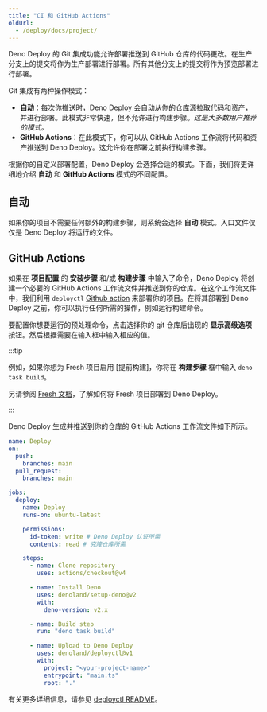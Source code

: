 ```yaml
---
title: "CI 和 GitHub Actions"
oldUrl:
  - /deploy/docs/project/
---
```


Deno Deploy 的 Git 集成功能允许部署推送到 GitHub 仓库的代码更改。在生产分支上的提交将作为生产部署进行部署。所有其他分支上的提交将作为预览部署进行部署。

Git 集成有两种操作模式：

- **自动**：每次你推送时，Deno Deploy 会自动从你的仓库源拉取代码和资产，并进行部署。此模式非常快速，但不允许进行构建步骤。_这是大多数用户推荐的模式。_
- **GitHub Actions**：在此模式下，你可以从 GitHub Actions 工作流将代码和资产推送到 Deno Deploy。这允许你在部署之前执行构建步骤。

根据你的自定义部署配置，Deno Deploy 会选择合适的模式。下面，我们将更详细地介绍 **自动** 和 **GitHub Actions** 模式的不同配置。

## 自动

如果你的项目不需要任何额外的构建步骤，则系统会选择 **自动** 模式。入口文件仅仅是 Deno Deploy 将运行的文件。

## GitHub Actions

如果在 **项目配置** 的 **安装步骤** 和/或 **构建步骤** 中输入了命令，Deno Deploy 将创建一个必要的 GitHub Actions 工作流文件并推送到你的仓库。在这个工作流文件中，我们利用 `deployctl` [Github action][deploy-action] 来部署你的项目。在将其部署到 Deno Deploy 之前，你可以执行任何所需的操作，例如运行构建命令。

要配置你想要运行的预处理命令，点击选择你的 git 仓库后出现的 **显示高级选项** 按钮。然后根据需要在输入框中输入相应的值。

:::tip

例如，如果你想为 Fresh 项目启用 [提前构建]，你将在 **构建步骤** 框中输入 `deno task build`。

另请参阅 [Fresh 文档][Deploy to production]，了解如何将 Fresh 项目部署到 Deno Deploy。

:::

Deno Deploy 生成并推送到你的仓库的 GitHub Actions 工作流文件如下所示。

```yml title=".github/workflows/deploy.yml"
name: Deploy
on:
  push:
    branches: main
  pull_request:
    branches: main

jobs:
  deploy:
    name: Deploy
    runs-on: ubuntu-latest

    permissions:
      id-token: write # Deno Deploy 认证所需
      contents: read # 克隆仓库所需

    steps:
      - name: Clone repository
        uses: actions/checkout@v4

      - name: Install Deno
        uses: denoland/setup-deno@v2
        with:
          deno-version: v2.x

      - name: Build step
        run: "deno task build"

      - name: Upload to Deno Deploy
        uses: denoland/deployctl@v1
        with:
          project: "<your-project-name>"
          entrypoint: "main.ts"
          root: "."
```

有关更多详细信息，请参见 [deployctl README](https://github.com/denoland/deployctl/blob/main/action/README.md)。

[fileserver]: https://jsr.io/@std/http#file-server
[ghapp]: https://github.com/apps/deno-deploy
[deploy-action]: https://github.com/denoland/deployctl/blob/main/action/README.md
[ahead-of-time builds]: https://fresh.deno.dev/docs/concepts/ahead-of-time-builds
[Deploy to production]: https://fresh.deno.dev/docs/getting-started/deploy-to-production